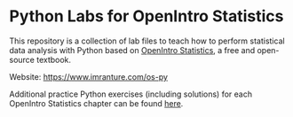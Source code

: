 Python Labs for OpenIntro Statistics
==============

This repository is a collection of lab files to teach how to perform statistical data analysis with Python based on [OpenIntro Statistics](https://www.openintro.org/book/os/), a free and open-source textbook. 

Website: https://www.imranture.com/os-py

Additional practice Python exercises (including solutions) for each OpenIntro Statistics chapter can be found [here](https://github.com/imranture/practice_stats/).
